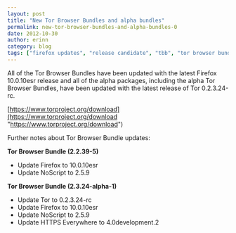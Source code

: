 ```yaml
---
layout: post
title: "New Tor Browser Bundles and alpha bundles"
permalink: new-tor-browser-bundles-and-alpha-bundles-0
date: 2012-10-30
author: erinn
category: blog
tags: ["firefox updates", "release candidate", "tbb", "tor browser bundle"]
---
```


All of the Tor Browser Bundles have been updated with the latest Firefox 10.0.10esr release and all of the alpha packages, including the alpha Tor Browser Bundles, have been updated with the latest release of Tor 0.2.3.24-rc.

[https://www.torproject.org/download](https://www.torproject.org/download "https://www.torproject.org/download")

Further notes about Tor Browser Bundle updates:

**Tor Browser Bundle (2.2.39-5)**

- Update Firefox to 10.0.10esr
- Update NoScript to 2.5.9

**Tor Browser Bundle (2.3.24-alpha-1)**

- Update Tor to 0.2.3.24-rc
- Update Firefox to 10.0.10esr
- Update NoScript to 2.5.9
- Update HTTPS Everywhere to 4.0development.2

